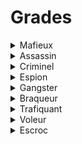 # Grades

<details>

<summary>Mafieux</summary>

`/balancetop force` - Permet de forcer le rafraichissement du baltop

Permet de **reroll** l'entièreté des crates

Vous êtes **exclus** de l'affichage de la commande `/near`

Permet de `/heal` un autre joueur

`/pweather` - Permet de modifier votre météo

Accès a 8 plots

</details>

<details>

<summary>Assassin</summary>

`/afk` - Permet d'afficher son statut d'AFK

`/clearinventory` - Permet de clear son inventaire

`/hat` - Permet de mettre un item comme chapeau

Le /repair affecte aussi votre armure équipée

`/speed` - Permet de modifier votre vitesse de déplacement (Fly)

Accès a 6 plots

</details>

<details>

<summary>Criminel</summary>

`/heal` - Permet de se heal durant un combat

`/msgtoggle` - Permet de désactiver vos messages privés

Accès a 5 plots

</details>

<details>

<summary>Espion</summary>

`/nick` - Permet de changer votre pseudo avec de la couleur

`/speed` - Permet de modifier votre vitesse de déplacement (Marche)

Lors de la connexion vous ne serez pas téléporté au spawn

`/p music` - Permet de choisir la musique de son plot

</details>

<details>

<summary>Gangster</summary>

`/repair all` - Permet de réparer tout vos items via une commande

Accès a 4 plots

</details>

<details>

<summary>Braqueur</summary>

Permet d'utiliser des codes de couleur dans la commande /msg.

`/repair` - Permet de réparer vos items via une commande

Accès a 3 plots

`/p flag set weather` - Permet de choisir la météo sur ton plot

</details>

<details>

<summary>Trafiquant</summary>

`/near` - Permet de voir les joueurs à proximité

`/enderchest` - Permet d'ouvrir un coffre virutel

`/p setbiome` - Permet de choisir le biome de ton plot

</details>

<details>

<summary>Voleur</summary>

`/fly` - Permet de fly&#x20;

Vous ne serez jamais kick pour AFK

Vous pouvez utiliser les codes de couleurs dans le /p chat

Accès a 2 plots

`/plot clear` - Permet de réinitialiser votre plot

</details>

<details>

<summary>Escroc</summary>

`/trash` - Accès à jeter des items via le menu

`/key` - Permet d'ouvrir toutes vos clés

`/maxrankup` - Permet de rankup du rang A à Z en une commande

`/maxprestige` - Permet d'atteindre le prestige maximum en une commande

`/p deny *` - Permet de bannir tout les joueurs de votre plot

</details>

